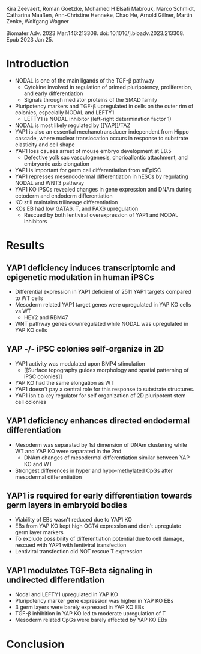 
Kira Zeevaert, Roman Goetzke, Mohamed H Elsafi Mabrouk, Marco Schmidt, Catharina Maaßen, Ann-Christine Henneke, Chao He, Arnold Gillner, Martin Zenke, Wolfgang Wagner


Biomater Adv. 2023 Mar:146:213308. doi: 10.1016/j.bioadv.2023.213308. Epub 2023 Jan 25. 

# Introduction
- NODAL is one of the main ligands of the TGF-β pathway
	- Cytokine involved in regulation of primed pluripotency, proliferation, and early differentiation 
	- Signals through mediator proteins of the SMAD family
- Pluripotency markers and TGF-β upregulated in cells on the outer rim of colonies, especially NODAL and LEFTY1 
	- LEFTY1 is NODAL inhibitor (left-right determination factor 1)
- NODAL is most likely regulated by [[YAP]]/TAZ
- YAP1 is also an essential mechanotransducer independent from Hippo cascade, where nuclear translocation occurs in response to substrate elasticity and cell shape 
- YAP1 loss causes arrest of mouse embryo development at E8.5
	- Defective yolk sac vasculogenesis, chorioallontic attachment, and embryonic axis elongation
- YAP1 is important for germ cell differentiation from mEpiSC
- YAP1 represses mesendodermal differentiation in hESCs by regulating NODAL and WNT3 pathway
- YAP1 KO iPSCs revealed changes in gene expression and DNAm during ectoderm and endoderm differentiation
- KO still maintains trilineage differentiation
- KOs EB had low GATA6, T, and PAX6 upregulation 
	- Rescued by both lentiviral overexpression of YAP1 and NODAL inhibitors
# Results
## YAP1 deficiency induces transcriptomic and epigenetic modulation in human iPSCs
- Differential expression in YAP1 deficient of 2511 YAP1 targets compared to WT cells
- Mesoderm related YAP1 target genes were upregulated in YAP KO cells vs WT
	- HEY2 and RBM47
- WNT pathway genes downregulated while NODAL was upregulated in YAP KO cells
## YAP -/- iPSC colonies self-organize in 2D
- YAP1 activity was modulated upon BMP4 stimulation
	- [[Surface topography guides morphology and spatial patterning of iPSC colonies]]
- YAP KO  had the same elongation as WT
- YAP1 doesn't pay a central role for this response to substrate structures.
- YAP1 isn't a key regulator for self organization of 2D pluripotent stem cell colonies
## YAP1 deficiency enhances directed endodermal differentiation
- Mesoderm was separated by 1st dimension of DNAm clustering while WT and YAP KO were separated in the 2nd
	- DNAm changes of mesodermal differentiation similar between YAP KO and WT
- Strongest differences in hyper and hypo-methylated CpGs after mesodermal differentiation
## YAP1 is required for early differentiation towards germ layers in embryoid bodies
- Viability of EBs wasn't reduced due to YAP1 KO
- EBs from YAP KO kept high OCT4 expression and didn't upregulate germ layer markers
- To exclude possibility of differentiation potential due to cell damage, rescued with YAP1 with lentiviral transfection
- Lentiviral transfection did NOT rescue T expression
## YAP1 modulates TGF-Beta signaling in undirected differentiation
- Nodal and LEFTY1 upregulated in YAP KO
- Pluripotency marker gene expression was higher in YAP KO EBs 
- 3 germ layers were barely expressed in YAP KO EBs
- TGF-β inhibition in YAP KO led to moderate upregulation of T
- Mesoderm related CpGs were barely affected by YAP KO EBs
# Conclusion
